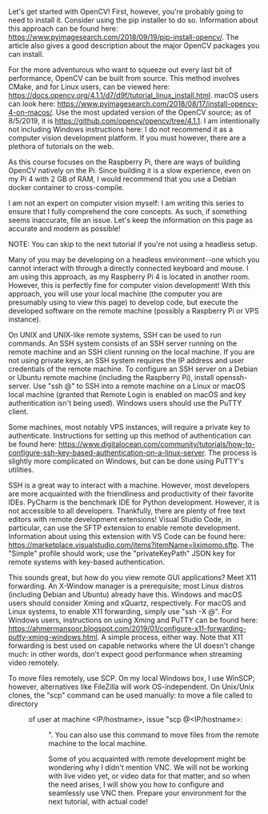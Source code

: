 Let's get started with OpenCV! First, however, you're probably going to need to install it. Consider using the pip installer to do so. Information about this approach can be found here: https://www.pyimagesearch.com/2018/09/19/pip-install-opencv/. The article also gives a good description about the major OpenCV packages you can install.

For the more adventurous who want to squeeze out every last bit of performance, OpenCV can be built from source. This method involves CMake, and for Linux users, can be viewed here: https://docs.opencv.org/4.1.1/d7/d9f/tutorial_linux_install.html. macOS users can look here: https://www.pyimagesearch.com/2018/08/17/install-opencv-4-on-macos/. Use the most updated version of the OpenCV source; as of 8/5/2019, it is https://github.com/opencv/opencv/tree/4.1.1. I am intentionally not including Windows instructions here: I do not recommend it as a computer vision development platform. If you must however, there are a plethora of tutorials on the web. 

As this course focuses on the Raspberry Pi, there are ways of building OpenCV natively on the Pi. Since building it is a slow experience, even on my Pi 4 with 2 GB of RAM, I would recommend that you use a Debian docker container to cross-compile. 

I am not an expert on computer vision myself: I am writing this series to ensure that I fully comprehend the core concepts. As such, if something seems inaccurate, file an issue. Let's keep the information on this page as accurate and modern as possible!

NOTE: You can skip to the next tutorial if you're not using a headless setup. 

Many of you may be developing on a headless environment--one which you cannot interact with through a directly connected keyboard and mouse. I am using this approach, as my Raspberry Pi 4 is located in another room. However, this is perfectly fine for computer vision development! With this approach, you will use your local machine (the computer you are presumably using to view this page) to develop code, but execute the developed software on the remote machine (possibly a Raspberry Pi or VPS instance). 

On UNIX and UNIX-like remote systems, SSH can be used to run commands. An SSH system consists of an SSH server running on the remote machine and an SSH client running on the local machine. If you are not using private keys, an SSH system requires the IP address and user credentials of the remote machine. To configure an SSH server on a Debian or Ubuntu remote machine (including the Raspberry Pi), install openssh-server. Use "ssh <user>@<IP address>" to SSH into a remote machine on a Linux or macOS local machine (granted that Remote Login is enabled on macOS and key authentication isn't being used). Windows users should use the PuTTY client. 

Some machines, most notably VPS instances, will require a private key to authenticate. Instructions for setting up this method of authentication can be found here: https://www.digitalocean.com/community/tutorials/how-to-configure-ssh-key-based-authentication-on-a-linux-server. The process is slightly more complicated on Windows, but can be done using PuTTY's utilities. 

SSH is a great way to interact with a machine. However, most developers are more acquainted with the friendliness and productivity of their favorite IDEs. PyCharm is the benchmark IDE for Python development. However, it is not accessible to all developers. Thankfully, there are plenty of free text editors with remote development extensions! Visual Studio Code, in particular, can use the SFTP extension to enable remote development. Information about using this extension with VS Code can be found here: https://marketplace.visualstudio.com/items?itemName=liximomo.sftp. The "Simple" profile should work; use the "privateKeyPath" JSON key for remote systems with key-based authentication.

This sounds great, but how do you view remote GUI applications? Meet X11 forwarding. An X-Window manager is a prerequisite; most Linux distros (including Debian and Ubuntu) already have this. Windows and macOS users should consider Xming and xQuartz, respectively. For macOS and Linux systems, to enable X11 forwarding, simply use "ssh -X <user>@<IP address>". For Windows users, instructions on using Xming and PuTTY can be found here: https://ahmermansoor.blogspot.com/2019/01/configure-x11-forwarding-putty-xming-windows.html. A simple process, either way. Note that X11 forwarding is best used on capable networks where the UI doesn't change much: in other words, don't expect good performance when streaming video remotely.
  
To move files remotely, use SCP. On my local Windows box, I use WinSCP; however, alternatives like FileZilla will work OS-independent. On Unix/Unix clones, the "scp" command can be used manually: to move a file called <file> to directory <dir> of user <user> at machine <IP/hostname>, issue "scp <file> <user>@<IP/hostname>:<dir>". You can also use this command to move files from the remote machine to the local machine. 
  
Some of you acquainted with remote development might be wondering why I didn't mention VNC. We will not be working with live video yet, or video data for that matter, and so when the need arises, I will show you how to configure and seamlessly use VNC then. Prepare your environment for the next tutorial, with actual code!
